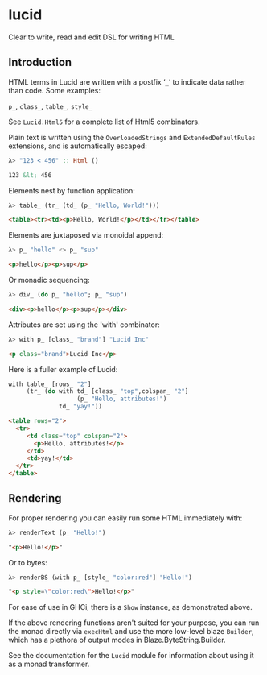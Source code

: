 lucid
=====

Clear to write, read and edit DSL for writing HTML

## Introduction

HTML terms in Lucid are written with a postfix ‘`_`’ to indicate data
rather than code. Some examples:

`p_`, `class_`, `table_`, `style_`

See `Lucid.Html5` for a complete list of Html5 combinators.

Plain text is written using the `OverloadedStrings` and
`ExtendedDefaultRules` extensions, and is automatically escaped:

``` haskell
λ> "123 < 456" :: Html ()
```

``` html
123 &lt; 456
```

Elements nest by function application:

``` haskell
λ> table_ (tr_ (td_ (p_ "Hello, World!")))
```

``` html
<table><tr><td><p>Hello, World!</p></td></tr></table>
```

Elements are juxtaposed via monoidal append:

``` haskell
λ> p_ "hello" <> p_ "sup"
```

``` html
<p>hello</p><p>sup</p>
```

Or monadic sequencing:

``` haskell
λ> div_ (do p_ "hello"; p_ "sup")
```

``` html
<div><p>hello</p><p>sup</p></div>
```

Attributes are set using the 'with' combinator:

``` haskell
λ> with p_ [class_ "brand"] "Lucid Inc"
```

``` html
<p class="brand">Lucid Inc</p>
```

Here is a fuller example of Lucid:

``` haskell
with table_ [rows_ "2"]
     (tr_ (do with td_ [class_ "top",colspan_ "2"]
                   (p_ "Hello, attributes!")
              td_ "yay!"))
```

``` html
<table rows="2">
  <tr>
     <td class="top" colspan="2">
       <p>Hello, attributes!</p>
     </td>
     <td>yay!</td>
  </tr>
</table>
```

## Rendering

For proper rendering you can easily run some HTML immediately with:

``` haskell
λ> renderText (p_ "Hello!")
```

``` html
"<p>Hello!</p>"
```

Or to bytes:

``` haskell
λ> renderBS (with p_ [style_ "color:red"] "Hello!")
```

``` html
"<p style=\"color:red\">Hello!</p>"
```

For ease of use in GHCi, there is a `Show` instance, as
demonstrated above.

If the above rendering functions aren't suited for your purpose, you
can run the monad directly via `execHtml` and use the more low-level
blaze `Builder`, which has a plethora of output modes in
Blaze.ByteString.Builder.

See the documentation for the `Lucid` module for information about
using it as a monad transformer.
